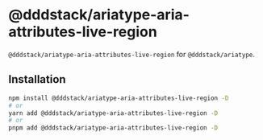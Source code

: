 # @dddstack/ariatype-aria-attributes-live-region

`@dddstack/ariatype-aria-attributes-live-region` for `@dddstack/ariatype`.

## Installation

```bash
npm install @dddstack/ariatype-aria-attributes-live-region -D
# or
yarn add @dddstack/ariatype-aria-attributes-live-region -D
# or
pnpm add @dddstack/ariatype-aria-attributes-live-region -D
```
